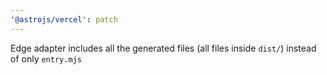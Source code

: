```yaml
---
'@astrojs/vercel': patch
---
```


Edge adapter includes all the generated files (all files inside `dist/`) instead of only `entry.mjs`
